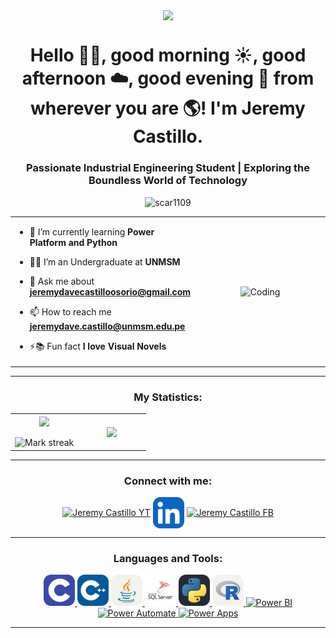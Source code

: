<p align="center"><picture align="center"><img align="center" src = "https://github.com/user-attachments/assets/ac9634d5-28d9-4cac-93c9-c76bd0f2dd36" width = 100px></picture></p>
<h1 align="center"> Hello 🙋‍♂️, good morning ☀️, good afternoon ☁️, good evening 🌙 from wherever you are 🌎! I'm Jeremy Castillo. </h1>
<h3 align="center"> Passionate Industrial Engineering Student | Exploring the Boundless World of Technology</h3>
<p align="center"> <img src="https://komarev.com/ghpvc/?username=JCPowerAnalytics" alt="scar1109" /> </p>

<table align="center">
<tr border="none">
<td width="50%" align="left">
  
- 🌱 I’m currently learning **Power Platform and Python**

- 🧑‍🎓 I’m an Undergraduate at **UNMSM**

- 💬 Ask me about **jeremydavecastilloosorio@gmail.com**

- 📫 How to reach me **jeremydave.castillo@unmsm.edu.pe**
  
- ⚡📚 Fun fact **I love Visual Novels**

</td>
<td width="50%" align="center">

  <img align="center" alt="Coding" width="450" src="https://github.com/user-attachments/assets/a44a83b5-9da6-473d-ba90-a8f3fcae3fdd">

  
  </td>
</tr>
</table>

---

<h3 align="center">My Statistics:</h3>
<p align="center">
<table align="center">
<tr border="none">
<td width="50%" align="center">
  
  <img  align="center"  src="https://github-readme-stats.vercel.app/api?username=JCPowerAnalytics&theme=dark&show_icons=true&count_private=true" />
  <br></br>
  <img  title="🔥 Get streak stats for your profile at git.io/streak-stats" alt="Mark streak" src="https://github-readme-streak-stats.herokuapp.com/?user=JCPowerAnalytics&theme=dark&hide_border=false" /> 
</td>
<td width="50%" align="center">

  <img  align="center"  src="https://github-readme-stats.anuraghazra1.vercel.app/api/top-langs/?username=JCPowerAnalytics&theme=dark&hide_border=false&no-bg=true&no-frame=true&langs_count=10"/>
  
  </td>
</tr>
</table>

---

<h3 align="center">Connect with me:</h3>
<p align="center">
<a href="https://youtube.com/@jeremydavecastilloosorio?si=eSuG__0p9g1fQYRW" target="blank"><img align="center" src="https://static-00.iconduck.com/assets.00/youtube-icon-2048x2048-gedp2icy.png" alt="Jeremy Castillo YT" height="50" width="50" /></a>
<a href="https://www.linkedin.com/in/jeremy-castillo-osorio/" target="blank"><img align="center" src="https://github.com/tandpfun/skill-icons/blob/main/icons/LinkedIn.svg" alt="Jeremy Castillo In" height="50" width="50" /></a>
<a href="https://www.facebook.com/jeremy.castilloosorio" target="blank"><img align="center" src="https://raw.githubusercontent.com/rahuldkjain/github-profile-readme-generator/master/src/images/icons/Social/facebook.svg" alt="Jeremy Castillo FB" height="50" width="50" /></a>
</p>

---

<h3 align="center">Languages and Tools:</h3>
<p align="center"> <a href="https://www.cprogramming.com/" target="_blank" rel="noreferrer"> <img src="https://github.com/tandpfun/skill-icons/blob/main/icons/C.svg" alt="c" width="50" height="50"/> </a> <a href="https://www.w3schools.com/cpp/" target="_blank" rel="noreferrer"> <img src="https://github.com/tandpfun/skill-icons/blob/main/icons/CPP.svg" alt="cplusplus" width="50" height="50"/> </a> <a href="https://www.java.com" target="_blank" rel="noreferrer"> <img src="https://github.com/tandpfun/skill-icons/blob/main/icons/Java-Light.svg" alt="java" width="50" height="50"/> </a> <a href="https://www.microsoft.com/en-us/sql-server" target="_blank" rel="noreferrer"> <img src="https://github.com/Scar1109/skill-icons/blob/Scar1109/icons/microsoftSQL.svg" alt="mssql" width="50" height="50"/> </a> <a href="https://www.python.org/" target="_blank" rel="noreferrer"> <img src="https://github.com/tandpfun/skill-icons/blob/main/icons/Python-Dark.svg" alt="python" width="50" height="50"/> </a> <a href="https://www.r-project.org/" target="_blank" rel="noreferrer"> <img src="https://github.com/tandpfun/skill-icons/blob/main/icons/R-Light.svg" alt="R" width="50" height="50"/> </a> <a href="https://www.microsoft.com/es-es/power-platform/products/power-bi" target="_blank" rel="noreferrer"> <img src="https://github.com/user-attachments/assets/da4f4713-1b74-4989-a4c1-242b82ae69e1" alt="Power BI" width="50" height="50"/> </a> <a href="https://www.microsoft.com/es-es/power-platform/products/power-automate" target="_blank" rel="noreferrer"> <img src="https://github.com/user-attachments/assets/e3410f9d-9461-40d5-8ba0-00519999241a" alt="Power Automate" width="50" height="50"/> </a> <a href="https://www.microsoft.com/es-es/power-platform/products/power-apps" target="_blank" rel="noreferrer"> <img src="https://github.com/user-attachments/assets/7274677e-2191-4cbc-8311-080cb6b19f10" alt="Power Apps" width="50" height="50"/> </a> </p>

---
<!--
<h3 align="center">Support:</h3>
<p align="center"><a href="https://www.buymeacoffee.com/scar2001"> <img align="center" src="https://cdn.buymeacoffee.com/buttons/v2/default-yellow.png" height="50" width="210" alt="scar2001" /></a></p>
-->
